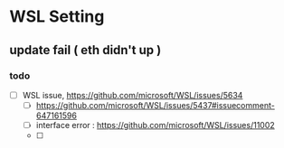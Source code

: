 # WSL Setting 

## update fail ( eth didn't up )

### todo 

- [ ] WSL issue, https://github.com/microsoft/WSL/issues/5634
  - [ ] https://github.com/microsoft/WSL/issues/5437#issuecomment-647161596
  - [ ] interface error : https://github.com/microsoft/WSL/issues/11002
  - [ ] 